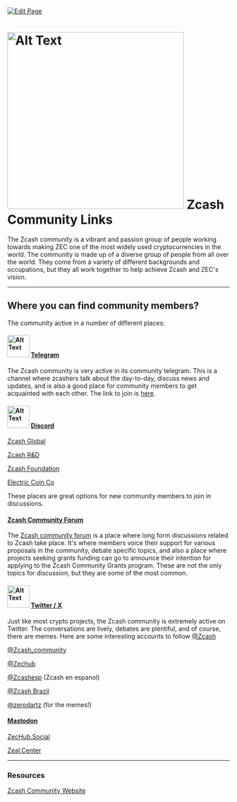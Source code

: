 <a href="https://github.com/Zechub/zechub/edit/main/site/Zcash_Community/Community_Links.md" target="_blank">
  <img src="https://img.shields.io/badge/Edit-blue" alt="Edit Page"/>
</a>

# <img src="https://i.ibb.co/qYhRbJM/image-2024-02-03-174147713.png" alt="Alt Text" width="400"/> Zcash Community Links

The Zcash community is a vibrant and passion group of people working towards making ZEC one of the most widely used cryptocurrencies in the world. The community is made up of a diverse group of people from all over the world. They come from a variety of different backgrounds and occupations, but they all work together to help achieve Zcash and ZEC's vision.

----

## Where you can find community members?

The community active in a number of different places:

#### <img src="https://i.ibb.co/qBrb4qK/image-2024-02-03-173937048.png" alt="Alt Text" width="50"/>   <ins>Telegram</ins>

The Zcash community is very active in its community telegram. This is a channel where zcashers talk about the day-to-day, discuss news and updates, and is also a good place for community members to get acquainted with each other. The link to join is [here](https://t.me/Zcash_Community).

#### <img src="https://i.ibb.co/kxVwQxM/image-2024-02-03-174056252.png" alt="Alt Text" width="50"/>   <ins>Discord</ins>

[Zcash Global](https://discord.gg/zcash) 

[Zcash R&D](https://discord.gg/xpzPR53xtU)

[Zcash Foundation](https://discord.gg/na6QZNd)

[Electric Coin Co](https://discord.gg/ftkKEHNtYp)

These places are great options for new community members to join in discussions.

#### <ins>Zcash Community Forum</ins>

The [Zcash community forum](https://forum.zcashcommunity.com/) is a place where long form discussions related to Zcash take place. It's where members voice their support for various proposals in the community, debate specific topics, and also a place where projects seeking grants funding can go to announce their intention for applying to the Zcash Community Grants program. These are not the only topics for discussion, but they are some of the most common.

#### <img src="https://i.ibb.co/mqKfr62/image-2024-02-03-174240928.png" alt="Alt Text" width="50"/>   <ins>Twitter / X</ins>

Just like most crypto projects, the Zcash community is extremely active on Twitter. The conversations are lively, debates are plentiful, and of course, there are memes. Here are some interesting accounts to follow
[@Zcash](https://x.com/zcash)

[@Zcash_community](https://x.com/zcash_community)

[@Zechub](https://x.com/zechub)

[@Zcashesp](https://x.com/zcashesp) (Zcash en espanol)

[@Zcash Brazil](https://x.com/zcashbrazil)

[@zerodartz](https://x.com/Zerodartz) (for the memes!)


#### <ins>Mastodon</ins>

[ZecHub.Social](https://zechub.social/@Zechub">ZecHub.Social)

[Zeal.Center](https://zeal.center)

----

### Resources

[Zcash Community Website](https://www.zcashcommunity.com/)
